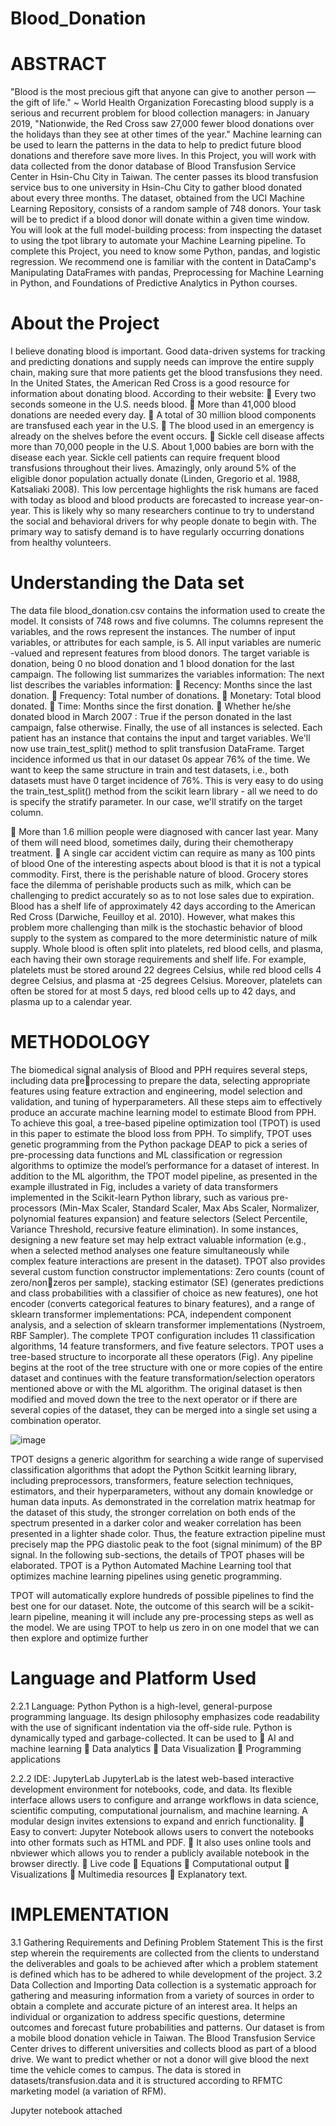 # Blood_Donation
# ABSTRACT
"Blood is the most precious gift that anyone can give to another person — the gift of life." ~ 
World Health Organization
Forecasting blood supply is a serious and recurrent problem for blood collection managers: in 
January 2019, "Nationwide, the Red Cross saw 27,000 fewer blood donations over the holidays 
than they see at other times of the year." Machine learning can be used to learn the patterns in 
the data to help to predict future blood donations and therefore save more lives.
In this Project, you will work with data collected from the donor database of Blood Transfusion 
Service Center in Hsin-Chu City in Taiwan. The center passes its blood transfusion service bus 
to one university in Hsin-Chu City to gather blood donated about every three months. The 
dataset, obtained from the UCI Machine Learning Repository, consists of a random sample of 
748 donors. Your task will be to predict if a blood donor will donate within a given time 
window. You will look at the full model-building process: from inspecting the dataset to using 
the tpot library to automate your Machine Learning pipeline.
To complete this Project, you need to know some Python, pandas, and logistic regression. We 
recommend one is familiar with the content in DataCamp's Manipulating DataFrames with 
pandas, Preprocessing for Machine Learning in Python, and Foundations of Predictive 
Analytics in Python courses.

# About the Project
 I believe donating blood is important. Good data-driven systems for tracking and 
predicting donations and supply needs can improve the entire supply chain, making sure that 
more patients get the blood transfusions they need.
 In the United States, the American Red Cross is a good resource for information about 
donating blood. According to their website:
 Every two seconds someone in the U.S. needs blood.
 More than 41,000 blood donations are needed every day.
 A total of 30 million blood components are transfused each year in the U.S.
 The blood used in an emergency is already on the shelves before the event occurs.
 Sickle cell disease affects more than 70,000 people in the U.S. About 1,000 babies are 
born with the disease each year. Sickle cell patients can require frequent blood 
transfusions throughout their lives.
Amazingly, only around 5% of the eligible donor population actually donate (Linden, Gregorio 
et al. 1988, Katsaliaki 2008). This low percentage highlights the risk humans are faced with 
today as blood and blood products are forecasted to increase year-on-year. This is likely why 
so many researchers continue to try to understand the social and behavioral drivers for why 
people donate to begin with. The primary way to satisfy demand is to have regularly 
occurring donations from healthy volunteers.

# Understanding the Data set
The data file blood_donation.csv contains the information used to create the 
model. It consists of 748 rows and five columns. The columns represent the 
variables, and the rows represent the instances.
The number of input variables, or attributes for each sample, is 5. All input 
variables are numeric -valued and represent features from blood donors. 
The target variable is donation, being 0 no blood donation and 1 blood donation 
for the last campaign. The following list summarizes the variables information:
The next list describes the variables information:
 Recency: Months since the last donation.
 Frequency: Total number of donations.
 Monetary: Total blood donated.
 Time: Months since the first donation.
 Whether he/she donated blood in March 2007 : True if the person donated 
in the last campaign, false otherwise.
Finally, the use of all instances is selected. Each patient has an instance that 
contains the input and target variables.
We'll now use train_test_split() method to split transfusion DataFrame.
Target incidence informed us that in our dataset 0s appear 76% of the time. We want to keep 
the same structure in train and test datasets, i.e., both datasets must have 0 target incidence of 
76%. This is very easy to do using the train_test_split() method from the scikit learn library -
all we need to do is specify the stratify parameter. In our case, we'll stratify on 
the target column.


 More than 1.6 million people were diagnosed with cancer last year. Many of them will 
need blood, sometimes daily, during their chemotherapy treatment.
 A single car accident victim can require as many as 100 pints of blood
One of the interesting aspects about blood is that it is not a typical commodity. First, there is 
the perishable nature of blood. Grocery stores face the dilemma of perishable products such as 
milk, which can be challenging to predict accurately so as to not lose sales due to expiration. 
Blood has a shelf life of approximately 42 days according to the American Red Cross 
(Darwiche, Feuilloy et al. 2010). However, what makes this problem more challenging than 
milk is the stochastic behavior of blood supply to the system as compared to the more 
deterministic nature of milk supply. Whole blood is often split into platelets, red blood cells, 
and plasma, each having their own storage requirements and shelf life. For example, platelets 
must be stored around 22 degrees Celsius, while red blood cells 4 degree Celsius, and plasma 
at -25 degrees Celsius. Moreover, platelets can often be stored for at most 5 days, red blood 
cells up to 42 days, and plasma up to a calendar year.


# METHODOLOGY
The biomedical signal analysis of Blood and PPH requires several steps, including data preprocessing to prepare the data, selecting appropriate features using feature extraction and 
engineering, model selection and validation, and tuning of hyperparameters. All these steps 
aim to effectively produce an accurate machine learning model to estimate Blood from PPH. 
To achieve this goal, a tree-based pipeline optimization tool (TPOT) is used in this paper to 
estimate the blood loss from PPH. To simplify, TPOT uses genetic programming from the 
Python package DEAP to pick a series of pre-processing data functions and ML classification 
or regression algorithms to optimize the model’s performance for a dataset of interest. In 
addition to the ML algorithm, the TPOT model pipeline, as presented in the example illustrated 
in Fig, includes a variety of data transformers implemented in the Scikit-learn Python library, 
such as various pre-processors (Min-Max Scaler, Standard Scaler, Max Abs Scaler, 
Normalizer, polynomial features expansion) and feature selectors (Select Percentile, Variance 
Threshold, recursive feature elimination). In some instances, designing a new feature set may 
help extract valuable information (e.g., when a selected method analyses one feature 
simultaneously while complex feature interactions are present in the dataset). TPOT also 
provides several custom function constructor implementations: Zero counts (count of zero/nonzeros per sample), stacking estimator (SE) (generates predictions and class probabilities with a 
classifier of choice as new features), one hot encoder (converts categorical features to binary 
features), and a range of sklearn transformer implementations: PCA, independent component 
analysis, and a selection of sklearn transformer implementations (Nystroem, RBF Sampler). 
The complete TPOT configuration includes 11 classification algorithms, 14 feature 
transformers, and five feature selectors. TPOT uses a tree-based structure to incorporate all 
these operators (Fig). Any pipeline begins at the root of the tree structure with one or more 
copies of the entire dataset and continues with the feature transformation/selection operators 
mentioned above or with the ML algorithm. The original dataset is then modified and moved 
down the tree to the next operator or if there are several copies of the dataset, they can be 
merged into a single set using a combination operator.

![image](https://github.com/lipika-tech/Blood_Donation/assets/76075950/6628f525-3b7d-4131-8332-f0676da0b41e)


TPOT designs a generic algorithm for searching a wide range of supervised classification 
algorithms that adopt the Python Scitkit learning library, including preprocessors, transformers, 
feature selection techniques, estimators, and their hyperparameters, without any domain 
knowledge or human data inputs. As demonstrated in the correlation matrix heatmap for the 
dataset of this study, the stronger correlation on both ends of the spectrum presented in a darker 
color and weaker correlation has been presented in a lighter shade color. Thus, the feature 
extraction pipeline must precisely map the PPG diastolic peak to the foot (signal minimum) of 
the BP signal. In the following sub-sections, the details of TPOT phases will be elaborated.
TPOT is a Python Automated Machine Learning tool that optimizes machine learning pipelines 
using genetic programming.


TPOT will automatically explore hundreds of possible pipelines to find the best one for our dataset. Note, the 
outcome of this search will be a scikit-learn pipeline, meaning it will include any pre-processing steps as well 
as the model.
We are using TPOT to help us zero in on one model that we can then explore and optimize further

# Language and Platform Used
2.2.1 Language: Python
Python is a high-level, general-purpose programming language. Its design 
philosophy emphasizes code readability with the use of significant indentation via 
the off-side rule. Python is dynamically typed and garbage-collected.
It can be used to 
 AI and machine learning
 Data analytics 
 Data Visualization
 Programming applications

2.2.2 IDE: JupyterLab
JupyterLab is the latest web-based interactive development environment for 
notebooks, code, and data. Its flexible interface allows users to configure and 
arrange workflows in data science, scientific computing, computational journalism, 
and machine learning. A modular design invites extensions to expand and enrich 
functionality.
 Easy to convert: Jupyter Notebook allows users to convert the notebooks 
into other formats such as HTML and PDF.
 It also uses online tools and nbviewer which allows you to render a publicly 
available notebook in the browser directly.
 Live code 
 Equations 
 Computational output
 Visualizations
 Multimedia resources
 Explanatory text.

# IMPLEMENTATION
3.1 Gathering Requirements and Defining Problem Statement
This is the first step wherein the requirements are collected from the clients to understand the
deliverables and goals to be achieved after which a problem statement is defined which has to be 
adhered to while development of the project.
3.2 Data Collection and Importing
Data collection is a systematic approach for gathering and measuring information from a variety 
of sources in order to obtain a complete and accurate picture of an interest area. It helps an 
individual or organization to address specific questions, determine outcomes and forecast future
probabilities and patterns.
Our dataset is from a mobile blood donation vehicle in Taiwan. The Blood Transfusion Service Center drives 
to different universities and collects blood as part of a blood drive. We want to predict whether or not a donor 
will give blood the next time the vehicle comes to campus.
The data is stored in datasets/transfusion.data and it is structured according to RFMTC marketing 
model (a variation of RFM).

Jupyter notebook attached





